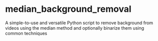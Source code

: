 # median_background_removal
A simple-to-use and versatile Python script to remove background from videos using the median method and optionally binarize them using common techniques
